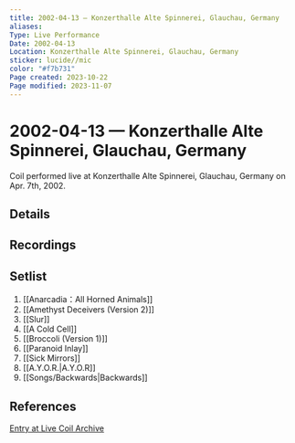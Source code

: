 ```yaml
---
title: 2002-04-13 — Konzerthalle Alte Spinnerei, Glauchau, Germany
aliases: 
Type: Live Performance
Date: 2002-04-13
Location: Konzerthalle Alte Spinnerei, Glauchau, Germany
sticker: lucide//mic
color: "#f7b731"
Page created: 2023-10-22
Page modified: 2023-11-07
---
```


# 2002-04-13 — Konzerthalle Alte Spinnerei, Glauchau, Germany

Coil performed live at Konzerthalle Alte Spinnerei, Glauchau, Germany on Apr. 7th, 2002.

## Details


## Recordings


## Setlist
1. [[Anarcadia：All Horned Animals]]
2. [[Amethyst Deceivers (Version 2)]]
3. [[Slur]]
4. [[A Cold Cell]]
5. [[Broccoli (Version 1)]]
6. [[Paranoid Inlay]]
7. [[Sick Mirrors]]
8. [[A.Y.O.R.|A.Y.O.R]]
9. [[Songs/Backwards|Backwards]]

## References

[Entry at Live Coil Archive](https://live-coil-archive.com/2002-part1/2002-spinnerei/)
